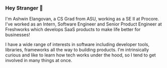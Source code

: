 ### Hey Stranger 👋

I'm Ashwin Elangovan, a CS Grad from ASU, working as a SE II at Procore. I've worked as an Intern, Software Engineer and Senior Product Engineer at Freshworks which develops SaaS products to make life better for businesses!

I have a wide range of interests in software including developer tools, libraries, frameworks all the way to building products. I'm intrinsically curious and like to learn how tech works under the hood, so I tend to get involved in many things at once.

